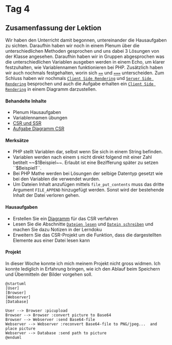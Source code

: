 # Tag 4

## Zusamenfassung der Lektion

Wir haben den Unterricht damit begonnen, untereinander die Hausaufgaben zu sichten. Daraufhin haben wir noch in einem Plenum über die unterschiedlichen Methoden gesprochen und uns dabei 3 Lösungen von der Klasse angesehen. Daraufhin haben wir in Gruppen abgesprochen was die unterschiedlichen Variablen ausgeben werden in einem Echo, um klarer festzuhalten, wie Variablennamen funktionieren bei PHP. Zusätzlich haben wir auch nochmals festgehalten, worin sich [``==``](../tech/unterschied_==_===.md) und [``===``](../tech/unterschied_==_===.md) unterscheiden. Zum Schluss haben wir nochmals [``Client Side Rendering``](../tech/csr_ssr.md) und [``Server Side Rendering``](../tech/csr_ssr.md) besprochen und auch die Aufgabe erhalten ein [``Client Side Rendering``](../tech/csr_ssr.md) in einem Diagramm darzustellen.

<!-- tabs:start -->

#### **Behandelte Inhalte**

- Plenum Hausaufgaben
- Variablennamen übungen
- [CSR und SSR](../tech/csr_ssr.md)
- [Aufgabe Diagramm CSR](../tech/csr_ssr.md)

#### **Merksätze**

- PHP stellt Variablen dar, selbst wenn Sie sich in einem String befinden.
- Variablen werden nach einem ``$`` nicht direkt folgend mit einer Zahl betitelt ~~$1Beispiel~~. Erlaubt ist eine Bezifferung später zu setzen ``$Beispiel1``.
- Bei PHP Mathe werden bei Lösungen der selbige Datentyp gesetzt wie bei den Variablen die verwendet wurden.
- Um Dateien Inhalt anzufügen mittels ``file_put_contents`` muss das dritte Argument ``FILE_APPEND`` hinzugefügt werden. Sonst wird der bestehende Inhalt der Datei verloren gehen.

#### **Hausaufgaben**

- Erstellen Sie ein [Diagramm](../tech/csr_ssr.md) für das CSR verfahren
- Lesen Sie die Abschnitte [```Dateien lesen```](../tech/dateien_lesen.md) und [```Datein schreiben```](../tech/dateien_schreiben.md) und machen Sie dazu Notizen in der Lerndoku
- Erweitern Sie das CSR-Projekt um die Funktion, dass die dargestellten Elemente aus einer Datei lesen kann

#### **Projekt**

In dieser Woche konnte ich mich meinem Projekt nicht gross widmen. Ich konnte lediglich in Erfahrung bringen, wie ich den Ablauf beim Speichern und Übermitteln der Bilder vorgehen soll.

```plantuml
@startuml
[User]
[Browser]
[Webserver]
[Database]

User --> Browser :picupload
Browser --> Browser :convert picture to Base64
Browser --> Webserver :send Base64-file
Webserver --> Webserver :reconvert Base64-file to PNG/jpeg...  and place picture
Webserver --> Database :send path to picture
@enduml
```

<!-- tabs:end -->